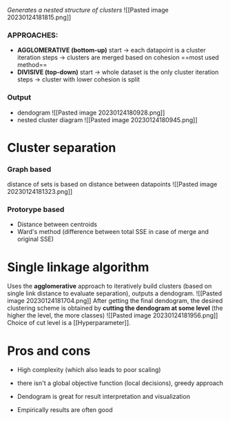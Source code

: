 _Generates a nested structure of clusters_
![[Pasted image 20230124181815.png]]

### APPROACHES:
- **AGGLOMERATIVE (bottom-up)**
	start -> each datapoint is a cluster
	iteration steps -> clusters are merged  based on cohesion
	==most used method==
- **DIVISIVE (top-down)**
	start -> whole dataset is the only cluster
	iteration steps -> cluster with lower cohesion is split

### Output
- dendogram
![[Pasted image 20230124180928.png]]
- nested cluster diagram
![[Pasted image 20230124180945.png]]

# Cluster separation 
### Graph based
distance of sets is based on distance between datapoints
![[Pasted image 20230124181323.png]]
### Protorype based
- Distance between centroids
- Ward's method (difference between total SSE in case of merge and original SSE)

# Single linkage algorithm
Uses the **agglomerative** approach to iteratively build clusters (based on single link distance to evaluate separation), outputs a dendogram.
![[Pasted image 20230124181704.png]]
After getting the final dendogram, the desired clustering scheme is obtained by **cutting the dendogram at some level** (the higher the level, the more classes)
![[Pasted image 20230124181956.png]]
Choice of cut level is a [[Hyperparameter]].

# Pros and cons
- High complexity (which also leads to poor scaling)
- there isn't a global objective function (local decisions), greedy approach

- Dendogram is great for result interpretation and visualization
- Empirically results are often good
